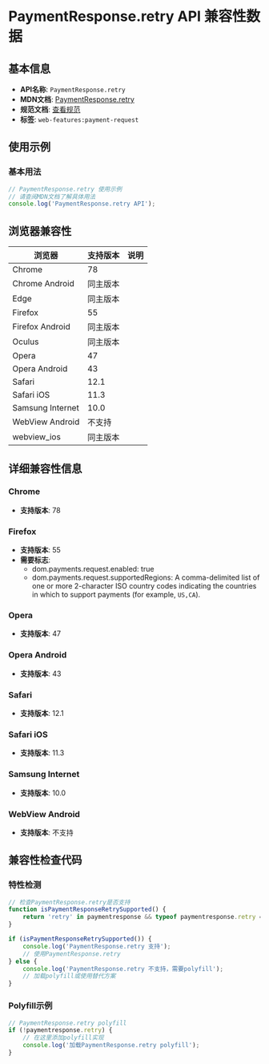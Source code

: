 # PaymentResponse.retry API 兼容性数据

## 基本信息

- **API名称**: `PaymentResponse.retry`
- **MDN文档**: [PaymentResponse.retry](https://developer.mozilla.org/docs/Web/API/PaymentResponse/retry)
- **规范文档**: [查看规范](https://w3c.github.io/payment-request/#dom-paymentresponse-retry)
- **标签**: `web-features:payment-request`

## 使用示例

### 基本用法

```javascript
// PaymentResponse.retry 使用示例
// 请查阅MDN文档了解具体用法
console.log('PaymentResponse.retry API');
```

## 浏览器兼容性

| 浏览器 | 支持版本 | 说明 |
|--------|----------|------|
| Chrome | 78 |  |
| Chrome Android | 同主版本 |  |
| Edge | 同主版本 |  |
| Firefox | 55 |  |
| Firefox Android | 同主版本 |  |
| Oculus | 同主版本 |  |
| Opera | 47 |  |
| Opera Android | 43 |  |
| Safari | 12.1 |  |
| Safari iOS | 11.3 |  |
| Samsung Internet | 10.0 |  |
| WebView Android | 不支持 |  |
| webview_ios | 同主版本 |  |

## 详细兼容性信息

### Chrome

- **支持版本**: 78

### Firefox

- **支持版本**: 55
- **需要标志**: 
  - dom.payments.request.enabled: true
  - dom.payments.request.supportedRegions: A comma-delimited list of one or more 2-character ISO country codes indicating the countries in which to support payments (for example, <code>US,CA</code>).

### Opera

- **支持版本**: 47

### Opera Android

- **支持版本**: 43

### Safari

- **支持版本**: 12.1

### Safari iOS

- **支持版本**: 11.3

### Samsung Internet

- **支持版本**: 10.0

### WebView Android

- **支持版本**: 不支持

## 兼容性检查代码

### 特性检测

```javascript
// 检查PaymentResponse.retry是否支持
function isPaymentResponseRetrySupported() {
    return 'retry' in paymentresponse && typeof paymentresponse.retry === 'function';
}

if (isPaymentResponseRetrySupported()) {
    console.log('PaymentResponse.retry 支持');
    // 使用PaymentResponse.retry
} else {
    console.log('PaymentResponse.retry 不支持，需要polyfill');
    // 加载polyfill或使用替代方案
}
```

### Polyfill示例

```javascript
// PaymentResponse.retry polyfill
if (!paymentresponse.retry) {
    // 在这里添加polyfill实现
    console.log('加载PaymentResponse.retry polyfill');
}
```

